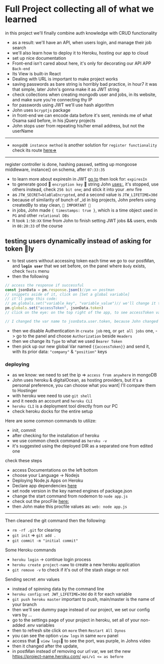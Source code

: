 # Full Project collecting all of what we learned

in this project we'll finally combine auth knowledge with CRUD functionality

- as a result: we'll have an API, when users login, and manage their job search
- we'll also learn how to deploy it to Heroku, hosting our app to cloud
- set up nice documentation
- Front-end isn't cared about here, it's only for decorating our API APP `Back-end`
- Its View is built-in React
- Dealing with URL is important to make project works
- saving passwords as bare string is horribly bad practice, in hour7 it was that simple, later John's gonna make it as JWT string
- check collections when creating mongodb user and jobs, in its website, and make sure you're connecting thy IP
- for passwords using JWT we'll use hash algorithm
- John uses `bcryptjs` package
- in front-end we can encode data before it's sent, reminds me of what Osama said before, in his jQuery projects
- John stops user from repeating his/her email address, but not the userName

---

- `mongoDB instance method` is another solution for `register functionality` check its route [here=>](https://mongoosejs.com/docs/guide.html#methods)

---

register controller is done, hashing passwd, setting up mongoose middleware, instance() on schema, after `07:33:35`

- to learn more about expiresIn in JWT [go to](https://www.npmjs.com/package/jsonwebtoken) then look for: `expiresIn`
- to generate good 🔴 `encryption key` 🔴 string John [uses:](https://allkeysgenerator.com), it's stopped, use others instead, check `256 bit one`; and stick it into your .env fire
- as `JTW_SECRET=blaBlaEncrypted`, and a second value is `JTW_LIFETIME=30d`
- because of similarity of bunch of _id  in big projects, John prefers using createdBy to stay clean, `🔴 IMPORTANT 🔴`
- in jobs, John made `{ timestamps: true }`, which is a time object used in `PG` and other `relational DBs`
- It took `1:50:XX` time from John to finish setting JWT jobs && users, ends in `08:20:33` of the course

## testing users dynamically instead of asking for token 🤚ly

- to test users without accessing token each time we go to our postMan, and **`login user`** that we set before, on the panel where `Body` exists, check `Tests` menu
- then the following

```js
// access the response if successful
const jsonData = pm.response.json()//pm => postman
// snippets aside of it, click on [Set a global variable]
// it'll pomp this code:
// pm.globals.set("variable_key", "variable_value")// we'll change it to
pm.globals.set("accessToken", jsonData.token)
// click on the eye: on the top right of the app, to see accessToken var after sending req

// I changed the var name to jsonData.user.token, because John changed the Object form, and put token key into user one as "user": {token: "our JWT"}
```

- then we  disable Authentication in `create job` req, or `get all jobs` one, -> go to the panel and choose `Authorization` beside `Headers`
- then we change its `Type` to what we used `Bearer Token`
- then pick up our new global Var named `{{accessToken}}` and send it, with its prior data: `"company"` & `"position"` keys

### deploying

- as we know: we need to set the ip => `access from anywhere` in mongoDB
- John uses heroku & digitalOcean, as hosting providers, but it's a personal preference, you can choose what you want| I'll compare them to Hostinger
- with heroku wee need to use `git shell`
- and it needs an account and `heroku CLI`
- `heroku CLI` is a deployment tool directly from our PC
- check heroku docks for the entire setup

Here are some common commands to utilize:

- init, commit
- after checking for the installation of heroku 
- we use common check command as `heroku -v`
- it's suggested using the deployed DIR as a separated one from edited one

check these steps

- access Documentations on the left bottom
- choose your Language -> Nodejs
- Deploying Node.js Apps on Heroku
- Declare app dependencies
[here](https://devcenter.heroku.com/articles/deploying-nodejs)
- set node version in the key named engines of package.json
- change the start command from nodemon to `node app.js`
- check out the procFile [here:](https://devcenter.heroku.com/articles/procfile)
- then John make this procfile values as: `web: node app.js`

---

Then cleaned the git command then the following:

- `rm -rf .git` for clearing
- `git init` => `git add .`
- `git commit -m "initial commit"`

Some Heroku commands

- `heroku login` -> continue login process
- `heroku create project-name` to create a new heroku application
- `git remove -v` to check if it's out of the stash stage or not

Sending secret .env values

- instead of spinning data by the command line
- `heroku config:set JWT_LIFETIME=30d` do it for each variable
- `git push heroku master` important to push, main/master is the name of your branch
- then we'll see dummy page instead of our project, we set our config vars by ...
- go to the settings page of your project in heroku, set all of your non-added .env variables
- then to refresh site click on `more` then `Restart All Dynos`
- you can see the option `view logs` in same `more` panel
- access that 🔴 `view logs`🔴 to see the port, was purple, in Johns video
- then it changed after the update,
- in postMan instead of removing our url var, we set the new https://project-name.heroku.com/ `api/v1 <= as before`
